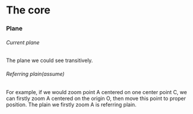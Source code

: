 # The core
### Plane
###### Current plane
The plane we could see transitively.
###### Referring plain(assume)
For example, if we would zoom point A centered on one center point C, we can firstly zoom A centered on the origin O, then move this point to proper position. The plain we firstly zoom A is referring plain. 

